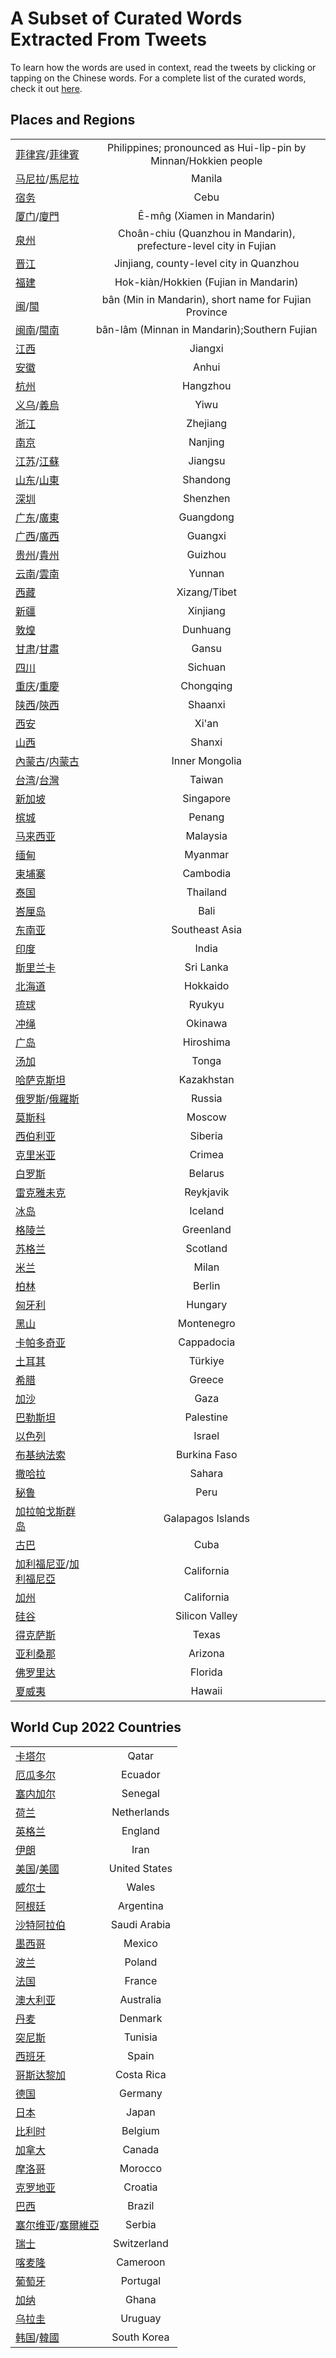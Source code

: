 # A Subset of Curated Words Extracted From Tweets

To learn how the words are used in context, read the tweets by clicking or tapping on the Chinese words. For a complete 
list of the curated words, check it out [here](words_tweets_stats.md).

## Places and Regions
|  |  |
| ----- | :---: |
| [菲律宾](../hanzi-cards/菲律宾.md)/[菲律賓](../hanzi-cards/菲律賓.md) | Philippines; pronounced as Hui-li̍p-pin by Minnan/Hokkien people |
| [马尼拉](../hanzi-cards/马尼拉.md)/[馬尼拉](../hanzi-cards/馬尼拉.md) | Manila |
| [宿务](../hanzi-cards/宿务.md) | Cebu |
| [厦门](../hanzi-cards/厦门.md)/[廈門](../hanzi-cards/廈門.md) | Ē-mn̂g (Xiamen in Mandarin) |
| [泉州](../hanzi-cards/泉州.md) | Choân-chiu (Quanzhou in Mandarin), prefecture-level city in Fujian |
| [晋江](../hanzi-cards/晋江.md) | Jinjiang, county-level city in Quanzhou |
| [福建](../hanzi-cards/福建.md) | Hok-kiàn/Hokkien (Fujian in Mandarin) |
| [闽](../hanzi-cards/闽.md)/[閩](../hanzi-cards/閩.md) | bân (Min in Mandarin), short name for Fujian Province |
| [闽南](../hanzi-cards/闽南.md)/[閩南](../hanzi-cards/閩南.md) | bân-lâm (Minnan in Mandarin);Southern Fujian |
| [江西](../hanzi-cards/江西.md) | Jiangxi |
| [安徽](../hanzi-cards/安徽.md) | Anhui |
| [杭州](../hanzi-cards/杭州.md) | Hangzhou |
| [义乌](../hanzi-cards/义乌.md)/[義烏](../hanzi-cards/義烏.md) | Yiwu |
| [浙江](../hanzi-cards/浙江.md) | Zhejiang |
| [南京](../hanzi-cards/南京.md) | Nanjing |
| [江苏](../hanzi-cards/江苏.md)/[江蘇](../hanzi-cards/江蘇.md) | Jiangsu |
| [山东](../hanzi-cards/山东.md)/[山東](../hanzi-cards/山東.md) | Shandong |
| [深圳](../hanzi-cards/深圳.md) | Shenzhen |
| [广东](../hanzi-cards/广东.md)/[廣東](../hanzi-cards/廣東.md) | Guangdong |
| [广西](../hanzi-cards/广西.md)/[廣西](../hanzi-cards/廣西.md) | Guangxi |
| [贵州](../hanzi-cards/贵州.md)/[貴州](../hanzi-cards/貴州.md) | Guizhou |
| [云南](../hanzi-cards/云南.md)/[雲南](../hanzi-cards/雲南.md) | Yunnan |
| [西藏](../hanzi-cards/西藏.md) | Xizang/Tibet |
| [新疆](../hanzi-cards/新疆.md) | Xinjiang |
| [敦煌](../hanzi-cards/敦煌.md) | Dunhuang |
| [甘肃](../hanzi-cards/甘肃.md)/[甘肅](../hanzi-cards/甘肅.md) | Gansu |
| [四川](../hanzi-cards/四川.md) | Sichuan |
| [重庆](../hanzi-cards/重庆.md)/[重慶](../hanzi-cards/重慶.md) | Chongqing |
| [陕西](../hanzi-cards/陕西.md)/[陝西](../hanzi-cards/陝西.md) | Shaanxi |
| [西安](../hanzi-cards/西安.md) | Xi'an |
| [山西](../hanzi-cards/山西.md) | Shanxi |
| [內蒙古](../hanzi-cards/內蒙古.md)/[内蒙古](../hanzi-cards/内蒙古.md) | Inner Mongolia |
| [台湾](../hanzi-cards/台湾.md)/[台灣](../hanzi-cards/台灣.md) | Taiwan |
| [新加坡](../hanzi-cards/新加坡.md) | Singapore |
| [槟城](../hanzi-cards/槟城.md) | Penang |
| [马来西亚](../hanzi-cards/马来西亚.md) | Malaysia |
| [缅甸](../hanzi-cards/缅甸.md) | Myanmar |
| [柬埔寨](../hanzi-cards/柬埔寨.md) | Cambodia |
| [泰国](../hanzi-cards/泰国.md) | Thailand |
| [峇厘岛](../hanzi-cards/峇厘岛.md) | Bali |
| [东南亚](../hanzi-cards/东南亚.md) | Southeast Asia |
| [印度](../hanzi-cards/印度.md) | India |
| [斯里兰卡](../hanzi-cards/斯里兰卡.md) | Sri Lanka |
| [北海道](../hanzi-cards/北海道.md) | Hokkaido |
| [琉球](../hanzi-cards/琉球.md) | Ryukyu |
| [冲绳](../hanzi-cards/冲绳.md) | Okinawa |
| [广岛](../hanzi-cards/广岛.md) | Hiroshima |
| [汤加](../hanzi-cards/汤加.md) | Tonga |
| [哈萨克斯坦](../hanzi-cards/哈萨克斯坦.md) | Kazakhstan |
| [俄罗斯](../hanzi-cards/俄罗斯.md)/[俄羅斯](../hanzi-cards/俄羅斯.md) | Russia |
| [莫斯科](../hanzi-cards/莫斯科.md) | Moscow |
| [西伯利亚](../hanzi-cards/西伯利亚.md) | Siberia |
| [克里米亚](../hanzi-cards/克里米亚.md) | Crimea |
| [白罗斯](../hanzi-cards/白罗斯.md) | Belarus |
| [雷克雅未克](../hanzi-cards/雷克雅未克.md) | Reykjavik |
| [冰岛](../hanzi-cards/冰岛.md) | Iceland |
| [格陵兰](../hanzi-cards/格陵兰.md) | Greenland |
| [苏格兰](../hanzi-cards/苏格兰.md) | Scotland |
| [米兰](../hanzi-cards/米兰.md) | Milan |
| [柏林](../hanzi-cards/柏林.md) | Berlin |
| [匈牙利](../hanzi-cards/匈牙利.md) | Hungary |
| [黑山](../hanzi-cards/黑山.md) | Montenegro |
| [卡帕多奇亚](../hanzi-cards/卡帕多奇亚.md) | Cappadocia |
| [土耳其](../hanzi-cards/土耳其.md) | Türkiye |
| [希腊](../hanzi-cards/希腊.md) | Greece |
| [加沙](../hanzi-cards/加沙.md) | Gaza |
| [巴勒斯坦](../hanzi-cards/巴勒斯坦.md) | Palestine |
| [以色列](../hanzi-cards/以色列.md) | Israel |
| [布基纳法索](../hanzi-cards/布基纳法索.md) | Burkina Faso |
| [撒哈拉](../hanzi-cards/撒哈拉.md) | Sahara |
| [秘鲁](../hanzi-cards/秘鲁.md) | Peru |
| [加拉帕戈斯群岛](../hanzi-cards/加拉帕戈斯群岛.md) | Galapagos Islands |
| [古巴](../hanzi-cards/古巴.md) | Cuba |
| [加利福尼亚](../hanzi-cards/加利福尼亚.md)/[加利福尼亞](../hanzi-cards/加利福尼亞.md) | California |
| [加州](../hanzi-cards/加州.md) | California |
| [硅谷](../hanzi-cards/硅谷.md) | Silicon Valley |
| [得克萨斯](../hanzi-cards/得克萨斯.md) | Texas |
| [亚利桑那](../hanzi-cards/亚利桑那.md) | Arizona |
| [佛罗里达](../hanzi-cards/佛罗里达.md) | Florida |
| [夏威夷](../hanzi-cards/夏威夷.md) | Hawaii |
## World Cup 2022 Countries
|  |  |
| ----- | :---: |
| [卡塔尔](../hanzi-cards/卡塔尔.md) | Qatar |
| [厄瓜多尔](../hanzi-cards/厄瓜多尔.md) | Ecuador |
| [塞内加尔](../hanzi-cards/塞内加尔.md) | Senegal |
| [荷兰](../hanzi-cards/荷兰.md) | Netherlands |
| [英格兰](../hanzi-cards/英格兰.md) | England |
| [伊朗](../hanzi-cards/伊朗.md) | Iran |
| [美国](../hanzi-cards/美国.md)/[美國](../hanzi-cards/美國.md) | United States |
| [威尔士](../hanzi-cards/威尔士.md) | Wales |
| [阿根廷](../hanzi-cards/阿根廷.md) | Argentina |
| [沙特阿拉伯](../hanzi-cards/沙特阿拉伯.md) | Saudi Arabia |
| [墨西哥](../hanzi-cards/墨西哥.md) | Mexico |
| [波兰](../hanzi-cards/波兰.md) | Poland |
| [法国](../hanzi-cards/法国.md) | France |
| [澳大利亚](../hanzi-cards/澳大利亚.md) | Australia |
| [丹麦](../hanzi-cards/丹麦.md) | Denmark |
| [突尼斯](../hanzi-cards/突尼斯.md) | Tunisia |
| [西班牙](../hanzi-cards/西班牙.md) | Spain |
| [哥斯达黎加](../hanzi-cards/哥斯达黎加.md) | Costa Rica |
| [德国](../hanzi-cards/德国.md) | Germany |
| [日本](../hanzi-cards/日本.md) | Japan |
| [比利时](../hanzi-cards/比利时.md) | Belgium |
| [加拿大](../hanzi-cards/加拿大.md) | Canada |
| [摩洛哥](../hanzi-cards/摩洛哥.md) | Morocco |
| [克罗地亚](../hanzi-cards/克罗地亚.md) | Croatia |
| [巴西](../hanzi-cards/巴西.md) | Brazil |
| [塞尔维亚](../hanzi-cards/塞尔维亚.md)/[塞爾維亞](../hanzi-cards/塞爾維亞.md) | Serbia |
| [瑞士](../hanzi-cards/瑞士.md) | Switzerland |
| [喀麦隆](../hanzi-cards/喀麦隆.md) | Cameroon |
| [葡萄牙](../hanzi-cards/葡萄牙.md) | Portugal |
| [加纳](../hanzi-cards/加纳.md) | Ghana |
| [乌拉圭](../hanzi-cards/乌拉圭.md) | Uruguay |
| [韩国](../hanzi-cards/韩国.md)/[韓國](../hanzi-cards/韓國.md) | South Korea |